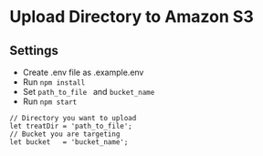 # **Upload Directory to Amazon S3**

## Settings

* Create .env file as .example.env
* Run `npm install`
* Set `path_to_file ` and `bucket_name`
* Run `npm start`

`// Directory you want to upload`\
`let treatDir = 'path_to_file';`\
`// Bucket you are targeting`\
`let bucket   = 'bucket_name';`

